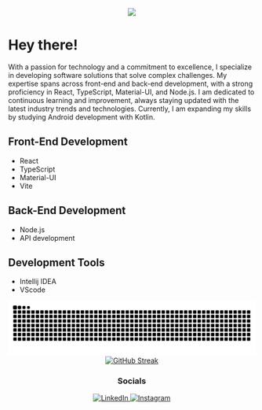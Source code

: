 <div align="center">
  <img src="https://avatars.githubusercontent.com/dryingcore" width="200">
</div>

# Hey there!

With a passion for technology and a commitment to excellence, I specialize in developing software solutions that solve complex challenges. My expertise spans across front-end and back-end development, with a strong proficiency in React, TypeScript, Material-UI, and Node.js. I am dedicated to continuous learning and improvement, always staying updated with the latest industry trends and technologies. Currently, I am expanding my skills by studying Android development with Kotlin.

## Front-End Development
- React
- TypeScript
- Material-UI
- Vite

## Back-End Development
- Node.js
- API development

## Development Tools
- Intellij IDEA
- VScode

<div align="center">
  <img src="https://github.com/DryingCore/dryingcore/blob/output/github-contribution-grid-snake-dark.svg" alt="github-snake">
</div>

<div align="center">
  <a href="https://github.com/dryingcore">
    <img src="https://github-readme-streak-stats.herokuapp.com/?user=dryingcore&theme=dark" alt="GitHub Streak">
  </a>
</div>

<div align="center">
<h3>Socials</h3>
  <a href="https://www.linkedin.com/in/gabriel-antunes-rocha-816b482a6/" target="_blank">
    <img src="https://img.shields.io/badge/LinkedIn-000000?style=for-the-badge&logo=linkedin&logoColor=blue" alt="LinkedIn">
  </a>
  <a href="https://www.instagram.com/__antunesgabriel/" target="_blank">
    <img src="https://img.shields.io/badge/Instagram-000000?style=for-the-badge&logo=instagram&logoColor=green" alt="Instagram">
</div>
